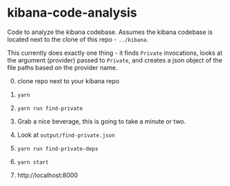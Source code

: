 # kibana-code-analysis

Code to analyze the kibana codebase. Assumes the kibana codebase is located next to the clone of this repo - `../kibana`.

This currently does exactly one thing - it finds `Private` invocations, looks at the argument (provider) passed to `Private`, and creates a json object of the file paths based on the provider name.

0) clone repo next to your kibana repo
1) `yarn`
2) `yarn run find-private`
3) Grab a nice beverage, this is going to take a minute or two.
4) Look at `output/find-private.json`

5) `yarn run find-private-deps`
6) `yarn start`
7) http://localhost:8000
